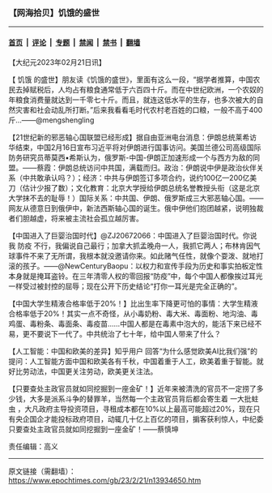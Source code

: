 ### 【网海拾贝】饥饿的盛世

---

#### [首页](../../../..?n13934650) &nbsp;|&nbsp; [评论](../../../../../epoch-comment?n13934650) &nbsp;|&nbsp; [专题](../../../../../epoch-special?n13934650) &nbsp;|&nbsp; [禁闻](../../../../../epoch-news?n13934650) &nbsp;|&nbsp; [禁书](../../../../../books?n13934650) &nbsp;|&nbsp; [翻墙](https://github.com/gfw-breaker/nogfw/blob/master/README.md?n13934650)


<div class="post_content" id="artbody" itemprop="articleBody">
 <!-- article content begin -->
 <p>
  【大纪元2023年02月21日讯】
 </p>
 <p>
  【
  <ok href="https://www.epochtimes.com/gb/tag/%E9%A5%A5%E9%A5%BF.html">
   饥饿
  </ok>
  的盛世】朋友读《饥饿的盛世》，里面有这么一段，“据学者推算，中国农民去掉赋税后，人均占有粮食通常低于六百四十斤。而在中世纪欧洲，一个农奴的年粮食消费量就达到一千零七十斤。而且，就连这低水平的生存，也多次被大的自然灾害和社会动乱所打断。”后来我看看毛时代农村老百姓的口粮，一般不高于400斤…——@mengshengling
 </p>
 <p>
  【21世纪新的邪恶轴心国联盟已经形成】据自由亚洲电台消息：伊朗总统莱希访华结束，中国2月16日宣布习近平将对伊朗进行国事访问。美国兰德公司高级国际防务研究员蒂莫西•希斯认为，俄罗斯-中国-伊朗正加速形成一个与西方为敌的同盟。——蔡霞：伊朗总统访问中共国，满载而归。政治：伊朗说中伊是政治伙伴关系（中共敢承认吗？）；经济：中共与伊朗签订多项合约，说约100亿—200亿美刀（估计少报了数）；文化教育：北京大学授给伊朗总统名誉教授头衔（这是北京大学抹不去的耻辱！）国际关系：中共国、伊朗、俄罗斯成三大邪恶轴心国。——网友从德意日到俄伊中，新法西斯轴心国的诞生。俄中伊他们抱团越紧，说明独裁者们胆越虚，将来被主流社会孤立越厉害。
 </p>
 <p>
  【中国进入了巨婴治国时代】@ZJ20672066：中国进入了巨婴治国时代。你说我
  <ok href="https://www.epochtimes.com/gb/tag/%E9%98%B2%E7%96%AB.html">
   防疫
  </ok>
  不行，我偏说自己最行；加拿大抓孟晚舟一人，我抓它两人；布林肯因气球事件不来了无所谓，我根本就没邀请你来。如此赌气任性，就像个耍泼、就地打滚的孩子。——@NewCenturyBaopu：以权力和宣传手段为历史和事实拍板定性本身就是掩耳盗铃。在三年清零人权的零回报“防疫”中，每个中国人都像挨过耳光一样受过被封控的屈辱；现在公开下历史结论“打你一耳光是完全正确的”。
 </p>
 <p>
  【中国大学生精液合格率低于20%！】比出生率下降更可怕的事情：大学生精液合格率低于20%！其实一点不奇怪，从小毒奶粉、毒大米、毒面粉、地沟油、毒鸡蛋、毒粉条、毒面条、毒疫苗……中国人都是在毒素中泡大的，能活下来已经不易，更不要说下一代了。中共统治了七十年，给中国人带来了什么？
 </p>
 <p>
  【人工智能：中国和欧美的差异】知乎用户 回答“为什么感觉欧美AI比我们强”的提问：人工智能方面中国和欧美各有千秋，中国着重于人工，欧美着重于智能。就好比劳动法，中国更关注劳动，欧美更关注法。
 </p>
 <p>
  【只要查处主政官员就如同挖掘到一座金矿！】近年来被清洗的官员不一定捞了多少钱，大多是派系斗争的替罪羊，当然每一个主政官员背后都会寄生着
  <ok href="https://www.epochtimes.com/gb/tag/%E4%B8%80%E5%A4%A7%E6%89%B9%E8%9B%80%E8%99%AB.html">
   一大批蛀虫
  </ok>
  ，大凡政府主导投资项目，寻租成本都在10%以上最高可能超过20%，现在只有央企国企才能投标政府项目，动辄几十亿上百亿的项目，掮客获利惊人，中纪委只要查处主政官员就如同挖掘到一座金矿！——蔡慎坤
 </p>
 <p>
  责任编辑：高义
 </p>
 <!-- article content end -->
 <div id="below_article_ad">
 </div>
</div>


---

原文链接（需翻墙）：https://www.epochtimes.com/gb/23/2/21/n13934650.htm